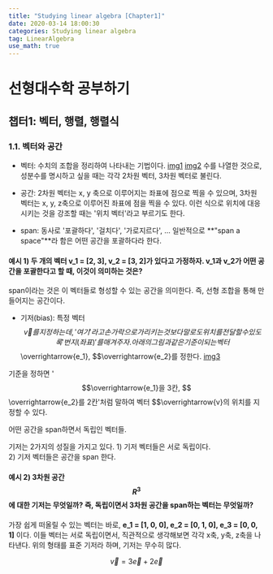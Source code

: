```yaml
---
title: "Studying linear algebra [Chapter1]"
date: 2020-03-14 18:00:30
categories: Studying linear algebra
tag: LinearAlgebra
use_math: true
---
```


# 선형대수학 공부하기
## 챕터1: 벡터, 행렬, 행렬식
### 1.1. 벡터와 공간
+ 벡터: 수치의 조합을 정리하여 나타내는 기법이다. 
[img1]()
[img2]()
수를 나열한 것으로, 성분수를 명시하고 싶을 때는 각각 2차원 벡터, 3차원 벡터로 불린다.

+ 공간: 2차원 벡터는 x, y 축으로 이루어지는 좌표에 점으로 찍을 수 있으며, 3차원 벡터는 x, y, z축으로 이루어진 좌표에 점을 찍을 수 있다. 이런 식으로 위치에 대응시키는 것을 강조할 때는 '위치 벡터'라고 부르기도 한다.

+ span: 동사로 '포괄하다', '걸치다', '가로지르다', ... 일반적으로 **"span a space"**라 함은 어떤 공간을 포괄하다라 한다. 

#### 예시 1) 두 개의 벡터 v_1 = [2, 3], v_2 = [3, 2]가 있다고 가정하자. v_1과 v_2가 어떤 공간을 포괄한다고 할 때, 이것이 의미하는 것은?

  span이라는 것은 이 벡터들로 형성할 수 있는 공간을 의미한다. 즉, 선형 조합을 통해 만들어지는 공간이다.

+ 기저(bias): 특정 벡터 $$\overrightarrow{v}를 지정하는데, '여기'라고 손가락으로 가리키는 것 보다 말로도 위치를 전달할 수 있도록 '번지(좌표)'를 매겨주자. 아래의 그림과 같은 기준이 되는 벡터 $$\overrightarrow{e_1}, $$\overrightarrow{e_2}를 정한다. 
[img3]()

기준을 정하면 '$$\overrightarrow{e_1}을 3칸, $$\overrightarrow{e_2}를 2칸'처럼 말하여 벡터 $$\overrightarrow{v}의 위치를 지정할 수 있다.

어떤 공간을 span하면서 독립인 벡터들. 

  기저는 2가지의 성질을 가지고 있다.
    1) 기저 벡터들은 서로 독립이다.  
    2) 기저 벡터들은 공간을 span 한다.  

#### 예시 2) 3차원 공간 $$R^3$$에 대한 기저는 무엇일까? 즉, 독립이면서 3차원 공간을 span하는 벡터는 무엇일까?

  가장 쉽게 떠올릴 수 있는 벡터는 바로, **e_1 = [1, 0, 0], e_2 = [0, 1, 0], e_3 = [0, 0, 1]** 이다.
  이들 벡터는 서로 독립이면서, 직관적으로 생각해보면 각각 x축, y축, z축을 나타낸다.
  위의 형태를 표준 기저라 하며, 기저는 무수히 많다.
  
$$\overrightarrow{v} = 3\overrightarrow{e} + 2\overrightarrow{e}$$
